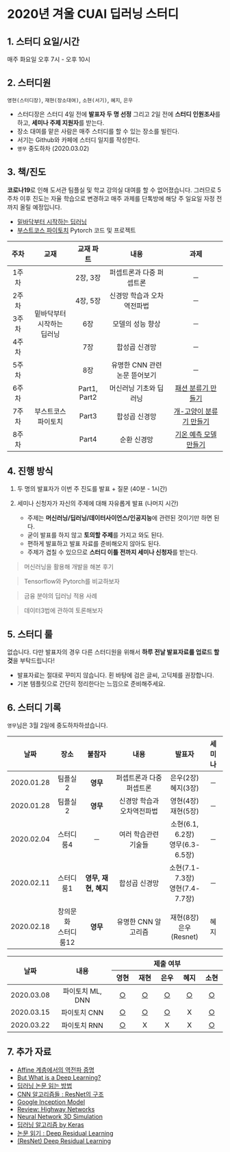 # 2020년 겨울 CUAI 딥러닝 스터디

## 1. 스터디 요일/시간

매주 화요일 오후 7시 - 오후 10시

## 2. 스터디원

`영현(스터디장)`, `재현(장소대여)`, `소현(서기)`, `혜지`, `은우`

- 스터디장은 스터디 4일 전에 **발표자 두 명 선정** 그리고 2일 전에 **스터디 인원조사**를 하고, **세미나 주제 지원자**를 받는다.
- 장소 대여를 맡은 사람은 매주 스터디를 할 수 있는 장소를 빌린다.
- 서기는 Github와 카페에 스터디 일지를 작성한다.
- `영무` 중도하차 (2020.03.02)

## 3. 책/진도

**코로나19**로 인해 도서관 팀플실 및 학교 강의실 대여를 할 수 없어졌습니다. 그러므로 5주차 이후 진도는 자율 학습으로 변경하고 매주 과제를 단톡방에 해당 주 일요일 자정 전까지 올릴 예정입니다.

- [밑바닥부터 시작하는 딥러닝](http://www.yes24.com/Product/Goods/34970929?Acode=101)
- [부스트코스 파이토치](https://www.edwith.org/boostcourse-dl-pytorch) Pytorch 코드 및 프로젝트

<table style="text-align:center;">
    <thread>
        <tr>
            <th width="10%">주차</th>
            <th width="20%">교재</th>
            <th width="15%">교재 파트</th>
            <th width="30%">내용</th>
            <th width="25%">과제</th>
        </tr>
    </thread>
    <tbody>
        <tr>
            <td align="center">1주차</td>
            <td align="center" rowspan="5">밑바닥부터<br>시작하는<br>딥러닝</td>
            <td align="center">2장, 3장</td>
            <td align="center">퍼셉트론과 다중 퍼셉트론</td>
            <td align="center">─</td>
        </tr>
        <tr>
            <td align="center">2주차</td>
            <td align="center">4장, 5장</td>
            <td align="center">신경망 학습과 오차역전파법</td>
            <td align="center">─</td>
        </tr>
        <tr>
            <td align="center">3주차</td>
            <td align="center">6장</td>
            <td align="center">모델의 성능 향상</td>
            <td align="center">─</td>
        </tr>
        <tr>
            <td align="center">4주차</td>
            <td align="center">7장</td>
            <td align="center">합성곱 신경망</td>
            <td align="center">─</td>
        </tr>
        <tr>
            <td align="center">5주차</td>
            <td align="center">8장</td>
            <td align="center">유명한 CNN 관련 논문 뜯어보기</td>
            <td align="center">─</td>
        </tr>
        <tr>
            <td align="center">6주차</td>
            <td align="center" rowspan="3">부스트코스 파이토치</td>
            <td align="center">Part1, Part2</td>
            <td align="center">머신러닝 기초와 딥러닝</td>
            <td align="center"><a href="https://www.edwith.org/boostcourse-dl-pytorch/joinLectures/24380">패션 분류기 만들기</a></td>
        </tr>
        <tr>
            <td align="center">7주차</td>
            <td align="center">Part3</td>
            <td align="center">합성곱 신경망</td>
            <td align="center"><a href="https://www.edwith.org/boostcourse-dl-pytorch/joinLectures/24381">개-고양이 분류기 만들기</a></td>
        </tr>
        <tr>
            <td align="center">8주차</td>
            <td align="center">Part4</td>
            <td align="center">순환 신경망</td>
            <td align="center"><a href="https://www.edwith.org/boostcourse-dl-pytorch/joinLectures/24382">기온 예측 모델 만들기</a></td>
        </tr>
    </tbody>
</table>

## 4. 진행 방식

1. 두 명의 발표자가 이번 주 진도를 발표 + 질문 (40분 - 1시간)
2. 세미나 신청자가 자신의 주제에 대해 자유롭게 발표 (나머지 시간)

   - 주제는 **머신러닝/딥러닝/데이터사이언스/인공지능**에 관련된 것이기만 하면 된다.
   - 굳이 발표를 하지 않고 **토의할 주제**를 가지고 와도 된다.
   - 편하게 발표하고 발표 자료를 준비해오지 않아도 된다.
   - 주제가 겹칠 수 있으므로 **스터디 이틀 전까지 세미나 신청자**를 받는다.

> 머신러닝을 활용해 개발을 해본 후기

> Tensorflow와 Pytorch를 비교하보자

> 금융 분야의 딥러닝 적용 사례

> 데이터3법에 관하여 토론해보자

## 5. 스터디 룰

없습니다. 다만 발표자의 경우 다른 스터디원을 위해서 **하루 전날 발표자료를 업로드 할 것**을 부탁드립니다!

- 발표자료는 절대로 꾸미지 않습니다. 횐 바탕에 검은 글씨, 고딕체를 권장합니다.
- 기본 템플릿으로 간단히 정리한다는 느낌으로 준비해주세요.

## 6. 스터디 기록

`영무`님은 3월 2일에 중도하차하셨습니다.

<table style="text-align:center;">
    <thread>
        <tr>
            <th width="10%">날짜</th>
            <th width="15%">장소</th>
            <th width="17%">불참자</th>
            <th width="30%">내용</th>
            <th width="18%">발표자</th>
            <th width="10%">세미나</th>
        </tr>
    </thread>
    <tbody>
        <tr>
            <td align="center">2020.01.28</td>
            <td align="center">팀플실2</td>
            <td align="center"><b>영무</b></td>
            <td align="center">퍼셉트론과 다중 퍼셉트론</td>
            <td align="center">은우(2장)<br>혜지(3장)</td>
            <td align="center">─</td>
        </tr>
        <tr>
            <td align="center">2020.01.28</td>
            <td align="center">팀플실2</td>
            <td align="center"><b>영무</b></td>
            <td align="center">신경망 학습과 오차역전파법</td>
            <td align="center">영현(4장)<br>재현(5장)</td>
            <td align="center">─</td>
        </tr>
        <tr>
            <td align="center">2020.02.04</td>
            <td align="center">스터디룸4</td>
            <td align="center">─</td>
            <td align="center">여러 학습관련 기술들</td>
            <td align="center">소현(6.1, 6.2장)<br>영무(6.3-6.5장)</td>
            <td align="center">─</td>
        </tr>
        <tr>
            <td align="center">2020.02.11</td>
            <td align="center">스터디룸1</td>
            <td align="center"><b>영무, 재현, 혜지</b></td>
            <td align="center">합성곱 신경망</td>
            <td align="center">소현(7.1-7.3장)<br>영현(7.4-7.7장)</td>
            <td align="center">─</td>
        </tr>
        <tr>
            <td align="center">2020.02.18</td>
            <td align="center">창의문화<br>스터디룸12</td>
            <td align="center"><b>영무</b></td>
            <td align="center">유명한 CNN 알고리즘</td>
            <td align="center">재현(8장)<br>은우(Resnet)</td>
            <td align="center">혜지</td>
        </tr>
    </tbody>
</table>

<table>
    <thread>
        <tr>
            <th width="10%" rowspan="2">날짜</th>
            <th width="32%" rowspan="2">내용</th>
            <th width="58%" colspan="5">제출 여부</th>
        </tr>
        <tr>
            <th>영현</th>
            <th>재현</th>
            <th>은우</th>
            <th>혜지</th>
            <th>소현</th>
        </tr>
    </thread>
    <tbody>
        <tr>
            <td align="center">2020.03.08</td>
            <td align="center">파이토치 ML, DNN</td>
            <td align="center"><a href="https://github.com/CoodingPenguin/deep-learning-study-2020w/blob/master/week6/%EB%B6%80%EC%8A%A4%ED%8A%B8%EC%BD%94%EC%8A%A4%201%EC%A3%BC%EC%B0%A8%20(%EC%98%81%ED%98%84).png">○</a></td>
            <td align="center"><a href="https://github.com/CoodingPenguin/deep-learning-study-2020w/blob/master/week6/%EB%B6%80%EC%8A%A4%ED%8A%B8%EC%BD%94%EC%8A%A4%201%EC%A3%BC%EC%B0%A8%20(%EC%9E%AC%ED%98%84).png">○</a></td>
            <td align="center"><a href="https://github.com/CoodingPenguin/deep-learning-study-2020w/blob/master/week6/%EB%B6%80%EC%8A%A4%ED%8A%B8%EC%BD%94%EC%8A%A4%201%EC%A3%BC%EC%B0%A8%20(%EC%9D%80%EC%9A%B0).png">○</a></td>
            <td align="center"><a href="https://github.com/CoodingPenguin/deep-learning-study-2020w/blob/master/week6/%EB%B6%80%EC%8A%A4%ED%8A%B8%EC%BD%94%EC%8A%A4%201%EC%A3%BC%EC%B0%A8%20(%ED%98%9C%EC%A7%80).jpg">○</a></td>
            <td align="center"><a href="https://github.com/CoodingPenguin/deep-learning-study-2020w/blob/master/week6/%EB%B6%80%EC%8A%A4%ED%8A%B8%EC%BD%94%EC%8A%A4%201%EC%A3%BC%EC%B0%A8%20(%EC%86%8C%ED%98%84).png">○</a></td>
        </tr>
        <tr>
            <td align="center">2020.03.15</td>
            <td align="center">파이토치 CNN</td>
            <td align="center"><a href="https://github.com/CoodingPenguin/deep-learning-study-2020w/blob/master/week7/%EB%B6%80%EC%8A%A4%ED%8A%B8%EC%BD%94%EC%8A%A4%202%EC%A3%BC%EC%B0%A8%20(%EC%98%81%ED%98%84).png">○</a></td>
            <td align="center"><a href="https://github.com/CoodingPenguin/deep-learning-study-2020w/blob/master/week7/%EB%B6%80%EC%8A%A4%ED%8A%B8%EC%BD%94%EC%8A%A4%202%EC%A3%BC%EC%B0%A8%20(%EC%9E%AC%ED%98%84).png">○</a></td>
            <td align="center"><a href="https://github.com/CoodingPenguin/deep-learning-study-2020w/blob/master/week7/%EB%B6%80%EC%8A%A4%ED%8A%B8%EC%BD%94%EC%8A%A4%202%EC%A3%BC%EC%B0%A8%20(%EC%9D%80%EC%9A%B0).png">○</a></td>
            <td align="center">X</td>
            <td align="center"><a href="https://github.com/CoodingPenguin/deep-learning-study-2020w/blob/master/week7/%EB%B6%80%EC%8A%A4%ED%8A%B8%EC%BD%94%EC%8A%A4%202%EC%A3%BC%EC%B0%A8%20(%EC%86%8C%ED%98%84).png">○</a></td>
        </tr>
        <tr>
            <td align="center">2020.03.22</td>
            <td align="center">파이토치 RNN</td>
            <td align="center"><a href="https://github.com/CoodingPenguin/deep-learning-study-2020w/blob/master/week8/%EB%B6%80%EC%8A%A4%ED%8A%B8%EC%BD%94%EC%8A%A4%203%EC%A3%BC%EC%B0%A8%20(%EC%98%81%ED%98%84).png">○</a></td>
            <td align="center">X</td>
            <td align="center">X</td>
            <td align="center">X</td>
            <td align="center"><a href="https://github.com/CoodingPenguin/deep-learning-study-2020w/blob/master/week8/%EB%B6%80%EC%8A%A4%ED%8A%B8%EC%BD%94%EC%8A%A4%203%EC%A3%BC%EC%B0%A8%20(%EC%86%8C%ED%98%84).png">○</a></td>
        </tr>
    </tbody>
</table>

## 7. 추가 자료

- [Affine 계층에서의 역전파 증명](http://cs231n.stanford.edu/handouts/linear-backprop.pdf)
- [But What is a Deep Learning?](https://www.youtube.com/watch?v=aircAruvnKk)
- [딥러닝 논문 읽는 방법](https://github.com/HYU-AILAB/ai-seminar/wiki/%EB%85%BC%EB%AC%B8-%EC%84%A0%EC%A0%95-%EB%B0%8F-%EC%9D%BD%EB%8A%94-%EB%B0%A9%EB%B2%95)
- [CNN 알고리즘들 : ResNet의 구조](https://bskyvision.com/644)
- [Google Inception Model](https://norman3.github.io/papers/docs/google_inception.html)
- [Review: Highway Networks](https://towardsdatascience.com/review-highway-networks-gating-function-to-highway-image-classification-5a33833797b5)
- [Neural Network 3D Simulation](https://www.youtube.com/watch?v=3JQ3hYko51Y&feature=youtu.be)
- [딥러닝 알고리즘 by Keras](https://github.com/Machine-Learning-Tokyo/DL-workshop-series/blob/master/Part%20I%20-%20Convolution%20Operations/ConvNets.ipynb)
- [논문 읽기 : Deep Residual Learning](https://leechamin.tistory.com/184)
- [(ResNet) Deep Residual Learning](https://sike6054.github.io/blog/paper/first-post/)

